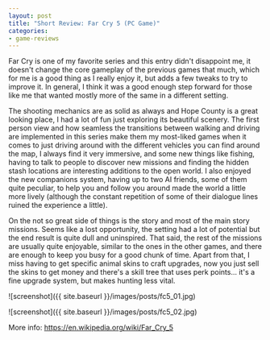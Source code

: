 ```yaml
---
layout: post
title: "Short Review: Far Cry 5 (PC Game)"
categories:
- game-reviews
---
```


<p>
Far Cry is one of my favorite series and this entry didn't disappoint me, it doesn't change the core gameplay of the previous games that much, which for me is a good thing as I really enjoy it, but adds a few tweaks to try to improve it. In general, I think it was a good enough step forward for those like me that wanted mostly more of the same in a different setting.
</p>

<p>
The shooting mechanics are as solid as always and Hope County is a great looking place, I had a lot of fun just exploring its beautiful scenery. The first person view and how seamless the transitions between walking and driving are implemented in this series make them my most-liked games when it comes to just driving around with the different vehicles you can find around the map, I always find it very immersive, and some new things like fishing, having to talk to people to discover new missions and finding the hidden stash locations are interesting additions to the open world. I also enjoyed the new companions system, having up to two AI friends, some of them quite peculiar, to help you and follow you around made the world a little more lively (although the constant repetition of some of their dialogue lines ruined the experience a little).
</p>

<p>
On the not so great side of things is the story and most of the main story missions. Seems like a lost opportunity, the setting had a lot of potential but the end result is quite dull and uninspired. That said, the rest of the missions are usually quite enjoyable, similar to the ones in the other games, and there are enough to keep you busy for a good chunk of time. Apart from that, I miss having to get specific animal skins to craft upgrades, now you just sell the skins to get money and there's a skill tree that uses perk points... it's a fine upgrade system, but makes hunting less vital.
</p>


![screenshot]({{ site.baseurl }}/images/posts/fc5_01.jpg)

![screenshot]({{ site.baseurl }}/images/posts/fc5_02.jpg)


<p>More info: <a href="https://en.wikipedia.org/wiki/Far_Cry_5">https://en.wikipedia.org/wiki/Far_Cry_5</a><p>
